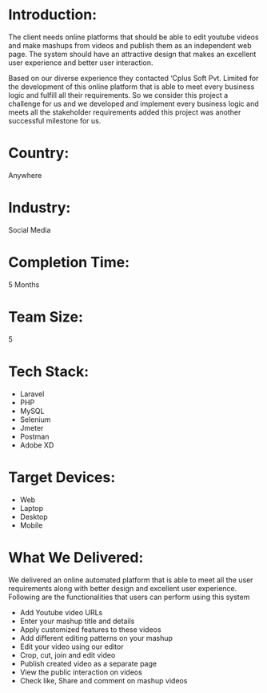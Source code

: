 # Introduction:
The client needs online platforms that should be able to edit youtube videos and make mashups from videos and publish them as an independent web page. The system should have an attractive design that makes an excellent user experience and better user interaction.

Based on our diverse experience they contacted ‘Cplus Soft Pvt. Limited for the development of this online platform that is able to meet every business logic and fulfill all their requirements.
So we consider this project a challenge for us and we developed and implement every business logic and meets all the stakeholder requirements added this project was another successful milestone for us.
# Country:
Anywhere
# Industry:
Social Media
# Completion Time:
5 Months
# Team Size:
5
# Tech Stack:
- Laravel
- PHP
- MySQL
- Selenium
- Jmeter
- Postman
- Adobe XD

# Target Devices:
- Web
- Laptop
- Desktop
- Mobile
# What We Delivered:
We delivered an online automated platform that is able to meet all the user requirements along with better design and excellent user experience. Following are the functionalities that users can perform using this system
- Add Youtube video URLs
- Enter your mashup title and details
- Apply customized features to these videos
- Add different editing patterns on your mashup
- Edit your video using our editor
- Crop, cut, join and edit video
- Publish created video as a separate page
- View the public interaction on videos
- Check like, Share and comment on mashup videos
